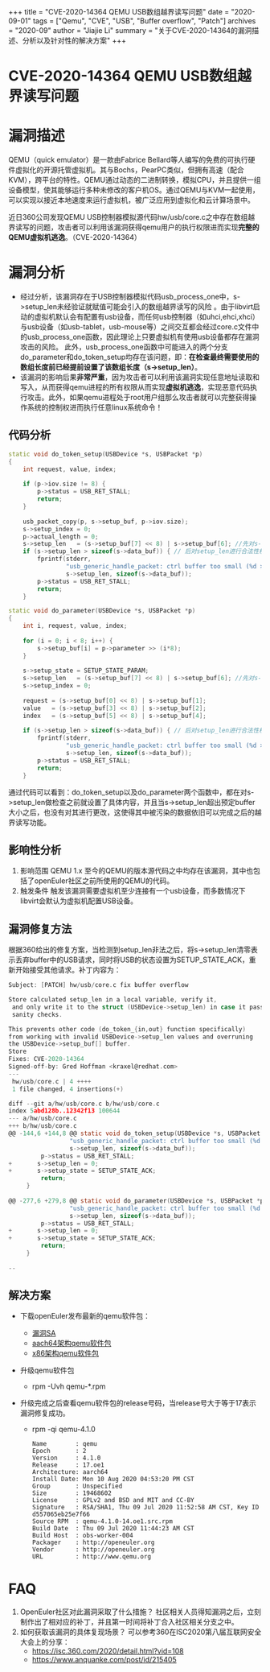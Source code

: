 +++
title = "CVE-2020-14364 QEMU USB数组越界读写问题"
date = "2020-09-01"
tags = ["Qemu", "CVE", "USB", "Buffer overflow", "Patch"]
archives = "2020-09"
author = "Jiajie Li"
summary = "关于CVE-2020-14364的漏洞描述、分析以及针对性的解决方案"
+++


# CVE-2020-14364 QEMU USB数组越界读写问题

漏洞描述
====
QEMU（quick emulator）是一款由Fabrice Bellard等人编写的免费的可执行硬件虚拟化的开源托管虚拟机。其与Bochs，PearPC类似，但拥有高速（配合KVM），跨平台的特性。QEMU通过动态的二进制转换，模拟CPU，并且提供一组设备模型，使其能够运行多种未修改的客户机OS。通过QEMU与KVM一起使用，可以实现以接近本地速度来运行虚拟机，被广泛应用到虚拟化和云计算场景中。

近日360公司发现QEMU USB控制器模拟源代码hw/usb/core.c之中存在数组越界读写的问题，攻击者可以利用该漏洞获得qemu用户的执行权限进而实现**完整的QEMU虚拟机逃逸**。（CVE-2020-14364）


漏洞分析
====
* 经过分析，该漏洞存在于USB控制器模拟代码usb_process_one中，s->setup_len未经验证就赋值可能会引入的数组越界读写的风险 。由于libvirt启动的虚拟机默认会有配置有usb设备，而任何usb控制器（如uhci,ehci,xhci）与usb设备（如usb-tablet，usb-mouse等）之间交互都会经过core.c文件中的usb_process_one函数，因此理论上只要虚拟机有使用usb设备都存在漏洞攻击的风险。 此外，usb_process_one函数中可能进入的两个分支do_parameter和do_token_setup均存在该问题，即：**在检查最终需要使用的数组长度前已经提前设置了该数组长度（s->setup_len）**。
* 该漏洞的影响后果**非常严重**，因为攻击者可以利用该漏洞实现任意地址读取和写入，从而获得qemu进程的所有权限从而实现**虚拟机逃逸**，实现恶意代码执行攻击。此外，如果qemu进程处于root用户组那么攻击者就可以完整获得操作系统的控制权进而执行任意linux系统命令！

代码分析
----

```c++
static void do_token_setup(USBDevice *s, USBPacket *p)                                     
{                                                                               
    int request, value, index;                                                  
                                                                                
    if (p->iov.size != 8) {                                                     
        p->status = USB_RET_STALL;                                              
        return;                                                                 
    }                                                                           
                                                                                
    usb_packet_copy(p, s->setup_buf, p->iov.size);                              
    s->setup_index = 0;                                                         
    p->actual_length = 0;                                                       
    s->setup_len   = (s->setup_buf[7] << 8) | s->setup_buf[6]; //先对s->setup_len赋值     
    if (s->setup_len > sizeof(s->data_buf)) { // 后对setup_len进行合法性校验                 
        fprintf(stderr,                                                         
                "usb_generic_handle_packet: ctrl buffer too small (%d > %zu)\n",
                s->setup_len, sizeof(s->data_buf));                             
        p->status = USB_RET_STALL;                                              
        return;                                                                 
    }                                                                           
```

```c++
static void do_parameter(USBDevice *s, USBPacket *p)                            
{                                                                               
    int i, request, value, index;                                               
                                                                                
    for (i = 0; i < 8; i++) {                                                   
        s->setup_buf[i] = p->parameter >> (i*8);                                
    }                                                                           
                                                                                
    s->setup_state = SETUP_STATE_PARAM;                                         
    s->setup_len   = (s->setup_buf[7] << 8) | s->setup_buf[6]; //先对s->setup_len赋值       
    s->setup_index = 0;                                                         
                                                                                
    request = (s->setup_buf[0] << 8) | s->setup_buf[1];                         
    value   = (s->setup_buf[3] << 8) | s->setup_buf[2];                         
    index   = (s->setup_buf[5] << 8) | s->setup_buf[4];                         
                                                                                
    if (s->setup_len > sizeof(s->data_buf)) { // 后对setup_len进行合法性校验                 
        fprintf(stderr,                                                         
                "usb_generic_handle_packet: ctrl buffer too small (%d > %zu)\n",
                s->setup_len, sizeof(s->data_buf));                             
        p->status = USB_RET_STALL;                                              
        return;                                                                 
    }    
```

通过代码可以看到：do_token_setup以及do_parameter两个函数中，都在对s->setup_len做检查之前就设置了具体内容，并且当s->setup_len超出预定buffer大小之后，也没有对其进行更改，这使得其中被污染的数据依旧可以完成之后的越界读写功能。

影响性分析
----
1. 影响范围
   QEMU 1.x 至今的QEMU的版本源代码之中均存在该漏洞，其中也包括了openEuler社区之前所使用的QEMU的代码。
2. 触发条件
   触发该漏洞需要虚拟机至少连接有一个usb设备，而多数情况下libvirt会默认为虚拟机配置USB设备。

漏洞修复方法
----

根据360给出的修复方案，当检测到setup_len非法之后，将s->setup_len清零表示丢弃buffer中的USB请求，同时将USB的状态设置为SETUP_STATE_ACK，重新开始接受其他请求。补丁内容为：

```c
Subject: [PATCH] hw/usb/core.c fix buffer overflow

Store calculated setup_len in a local variable, verify it,
 and only write it to the struct (USBDevice->setup_len) in case it passed the
 sanity checks.

This prevents other code (do_token_{in,out} function specifically)
from working with invalid USBDevice->setup_len values and overruning
the USBDevice->setup_buf[] buffer.
Store
Fixes: CVE-2020-14364
Signed-off-by: Gred Hoffman <kraxel@redhat.com>
---
 hw/usb/core.c | 4 ++++
 1 file changed, 4 insertions(+)

diff --git a/hw/usb/core.c b/hw/usb/core.c
index 5abd128b..12342f13 100644
--- a/hw/usb/core.c
+++ b/hw/usb/core.c
@@ -144,6 +144,8 @@ static void do_token_setup(USBDevice *s, USBPacket *p)
                 "usb_generic_handle_packet: ctrl buffer too small (%d > %zu)\n",
                 s->setup_len, sizeof(s->data_buf));
         p->status = USB_RET_STALL;
+		s->setup_len = 0;
+		s->setup_state = SETUP_STATE_ACK;
         return;
     }
 
@@ -277,6 +279,8 @@ static void do_parameter(USBDevice *s, USBPacket *p)
                 "usb_generic_handle_packet: ctrl buffer too small (%d > %zu)\n",
                 s->setup_len, sizeof(s->data_buf));
         p->status = USB_RET_STALL;
+		s->setup_len = 0;
+		s->setup_state = SETUP_STATE_ACK;
         return;
     }
 
-- 
```




## 解决方案

* 下载openEuler发布最新的qemu软件包：
  * [漏洞SA](https://cve.openeuler.org/#/infoDetails/openEuler-SA-2020-1061)
  * [aach64架构qemu软件包](https://repo.openeuler.org/openEuler-20.03-LTS/update/aarch64/Packages)
  * [x86架构qemu软件包](https://repo.openeuler.org/openEuler-20.03-LTS/update/x86_64/Packages)
* 升级qemu软件包
  
  * rpm -Uvh qemu-*.rpm
* 升级完成之后查看qemu软件包的release号码，当release号大于等于17表示漏洞修复成功。
  
  * rpm -qi qemu-4.1.0
  
    ```
    Name        : qemu
    Epoch       : 2
    Version     : 4.1.0
    Release     : 17.oe1
    Architecture: aarch64
    Install Date: Mon 10 Aug 2020 04:53:20 PM CST
    Group       : Unspecified
    Size        : 19468602
    License     : GPLv2 and BSD and MIT and CC-BY
    Signature   : RSA/SHA1, Thu 09 Jul 2020 11:52:58 AM CST, Key ID d557065eb25e7f66
    Source RPM  : qemu-4.1.0-14.oe1.src.rpm
    Build Date  : Thu 09 Jul 2020 11:44:23 AM CST
    Build Host  : obs-worker-004
    Packager    : http://openeuler.org
    Vendor      : http://openeuler.org
    URL         : http://www.qemu.org
    ```
  
    

FAQ
====
1. OpenEuler社区对此漏洞采取了什么措施？
   社区相关人员得知漏洞之后，立刻制作出了相对应的补丁，并且第一时间将补丁合入社区相关分支之中。
2. 如何获取该漏洞的具体复现场景？
   可以参考360在ISC2020第八届互联网安全大会上的分享：
   * https://isc.360.com/2020/detail.html?vid=108
   * https://www.anquanke.com/post/id/215405
